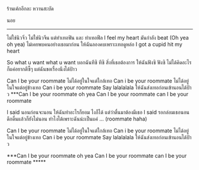 ร้านเค้กอีกละ หวานสะบัด 

นอย
******
ไม่ใช่นิวจิ๋ว ไม่ใช่นิวจีน
แต่ทำเทอฟิน และ ทำเทอฟีล
I feel my heart มันกำลัง beat
(Oh yea oh yea)
ไม่เคยพบคนอย่างเธอมาก่อน
ให้ฉันลองคบเพราะเทอดูหล่อ
I got a cupid hit my heart

So what u want what u want
บอกฉันทีซิ ทีซิ
สิ่งที่เธอต้องการ
ให้ฉันฟังซิ ฟังซิ
ไม่ได้คิดอะไรก็แค่อยากตีซี้ๆ
แต่ฉันขอเรื่องนึงได้ป้าว

Can I be your roommate
ไม่ได้อยู่ในใจแต่ใกล้เทอ
Can i be your roommate
ไม่ได้อยู่ในใจแต่อยู่ข้างเทอ
Can i be your roommate
Say lalalalala ให้ฉันส่งเทอก่อนเข้านอนได้ป้าว
***Can I be your roommate oh yea 
Can I be your roommate can I be your roommate

I said นอนก่อนจะนอน ให้ฉันทำอะไรก็ยอม
ไงก็ได้ แต่ว่าตื่นมาต้องมีเธอ
I said รอกล่อมเธอนอน
ดึกดื่นแล้วก็ยังไม่นอน
ทำไงได้เพราะฉันน่ะเป็นแค่ ... (roommate haha)

Can I be your roommate
ไม่ได้อยู่ในใจแต่ใกล้เทอ
Can i be your roommate
ไม่ได้อยู่ในใจแต่อยู่ข้างเทอ
Can i be your roommate
Say lalalalala ให้ฉันส่งเทอก่อนเข้านอนได้ป้าว

***Can I be your roommate oh yea 
Can I be your roommate can I be your roommate *****
